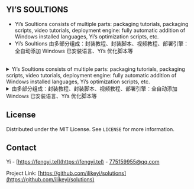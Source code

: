 <a name="readme-top"></a>
YI’S SOULTIONS
-
 * Yi’s Soultions consists of multiple parts: packaging tutorials, packaging scripts, video tutorials, deployment engine: fully automatic addition of Windows installed languages, Yi’s optimization scripts, etc.
 * Yi’s Soultions 由多部分组成：封装教程、封装脚本、视频教程、部署引擎：全自动添加 Windows 已安装语言、Yi’s 优化脚本等
<br>

<details>
  <summary>Yi’s Soultions consists of multiple parts: packaging tutorials, packaging scripts, video tutorials, deployment engine: fully automatic addition of Windows installed languages, Yi’s optimization scripts, etc.</summary>
<br>

##### Summary of components
请查看完整的组成部分和详细介绍

<h4><pre>Chapter 1.  Packaging Tutorial</pre></h4>
<ol>The packaging tutorial written by Yi can optionally start the packaging journey of Windows 11 23H2, 22H2, Windows 10, and Windows Server 2022. Different packaging versions are available.</ol>

<h4><pre>Chapter 2.  Encapsulation Script</pre></h4>
<ol>Developed using the PowerShell language, it follows an open source license and can be distributed arbitrarily without copyright restrictions.</ol>

<h4><pre>Chapter 3.  Video Tutorial</pre></h4>
<ol>The video tutorial includes different packaging methods: custom allocation of packaging events, automatic driving, manual packaging, and introduction to packaging scripts.</ol>

<h4><pre>Chapter 4.  Local Language Experience Packs (LXPs) Downloader</pre></h4>
<ol>Solve the problem of batch downloading of "Local Language Experience Packages (LXPs)" installation packages, and you can filter or download all.</ol>

<h4><pre>Chapter 5.  Fully automatic addition of Windows installed languages</pre></h4>
<ol>Automatically obtain installed languages and add them automatically, support full deployment tags, customize the deployment process, and not include others.</ol>

<h4><pre>Chapter 6.  Yi’s optimization script</pre></h4>
<ol>Automatically obtain installed languages and automatically add them, support full deployment tags, and customize the deployment process, including:</ol>
<ol>Optimization scripts, common software installation, software installation, system optimization, service optimization, UWP uninstallation, changing folder location, etc.</ol>

<p align="right">(<a href="#readme-top">back to top</a>)</p>
</details>

<details>
  <summary>由多部分组成：封装教程、封装脚本、视频教程、部署引擎：全自动添加 Windows 已安装语言、Yi’s 优化脚本等</summary>
<br>

##### 组成部分摘要
请查看完整的组成部分和详细介绍

<h4><pre>章节 1.  封装教程</pre></h4>
<ol>由 Yi 编写的封装教程，可选开启 Windows 11 23H2、22H2、Windows 10、Windows Server 2022 的封装之旅，有不同的封装版本可选。</ol>

<h4><pre>章节 2.  封装脚本</pre></h4>
<ol>使用 PowerShell 语言开发，遵循开源协议，可任意分发，不受版权限制。</ol>

<h4><pre>章节 3.  视频教程</pre></h4>
<ol>视频教程包含了不同的封装方法：自定义分配封装事件、自动驾驶、手动封装，以及封装脚本介绍等。</ol>

<h4><pre>章节 4.  本地语言体验包（LXPs）下载器</pre></h4>
<ol>解决批量下载“本地语言体验包（LXPs）”安装包，可筛选或下载全部。</ol>

<h4><pre>章节 5.  全自动添加 Windows 已安装语言</pre></h4>
<ol>自动获取已安装的语言并自动添加，支持全盘部署标记，自定义部署过程，不包含其它。</ol>

<h4><pre>章节 6.  Yi’s 优化脚本</pre></h4>
<ol>自动获取已安装的语言并自动添加，支持全盘部署标记，自定义部署过程，包含：</ol>
<ol>优化脚本、常用软件安装、软件安装、系统优化、服务优化、UWP 卸载、更改文件夹位置等。</ol>

<p align="right">(<a href="#readme-top">返回顶部</a>)</p>
</details>


## License

Distributed under the MIT License. See `LICENSE` for more information.


## Contact

Yi - [https://fengyi.tel](https://fengyi.tel) - 775159955@qq.com

Project Link: [https://github.com/ilikeyi/solutions](https://github.com/ilikeyi/solutions)
